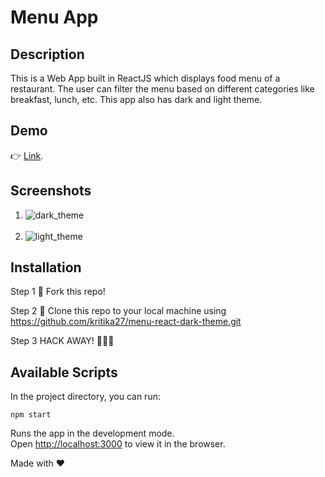 # Menu App

## Description

This is a Web App built in ReactJS which displays food menu of a restaurant. The user can filter the menu based on different categories like breakfast, lunch, etc. This app also has dark and light theme.

## Demo

👉 [Link](https://ecstatic-bartik-31bbf0.netlify.app/).

## Screenshots

1.  ![dark_theme](https://user-images.githubusercontent.com/4997491/115945064-60916f80-a4d7-11eb-84da-2b6688a514b6.JPG)
    <br></br>
2.  ![light_theme](https://user-images.githubusercontent.com/4997491/115945069-638c6000-a4d7-11eb-8ce3-012303514a2a.JPG)

## Installation

Step 1
🍴 Fork this repo!

Step 2
👯 Clone this repo to your local machine using https://github.com/kritika27/menu-react-dark-theme.git

Step 3
HACK AWAY! 🔨🔨🔨

## Available Scripts

In the project directory, you can run:

`npm start`

Runs the app in the development mode.<br />
Open [http://localhost:3000](http://localhost:3000) to view it in the browser.

Made with ❤
